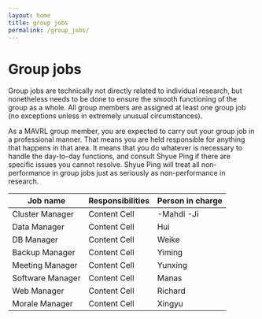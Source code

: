 ```yaml
---
layout: home
title: group jobs
permalink: /group_jobs/
---
```


# Group jobs

Group jobs are technically not directly related to individual research, but nonetheless needs to be done to ensure the smooth functioning of the group as a whole. All group members are assigned at least one group job (no exceptions unless in extremely unusual circumstances).

As a MAVRL group member, you are expected to carry out your group job in a professional manner. That means you are held responsible for anything that happens in that area. It means that you do whatever is necessary to handle the day-to-day functions, and consult Shyue Ping if there are specific issues you cannot resolve. Shyue Ping will treat all non-performance in group jobs just as seriously as non-performance in research. 

|     Job name     | Responsibilities | Person in charge |
| ---------------- | ---------------- | -------------    
| Cluster Manager  | Content Cell     | -Mahdi -Ji
| Data Manager     | Content Cell     | Hui
| DB Manager       | Content Cell     | Weike
| Backup Manager   | Content Cell     | Yiming
| Meeting Manager  | Content Cell     | Yunxing
| Software Manager | Content Cell     | Manas
| Web Manager      | Content Cell     | Richard
| Morale Manager   | Content Cell     | Xingyu


